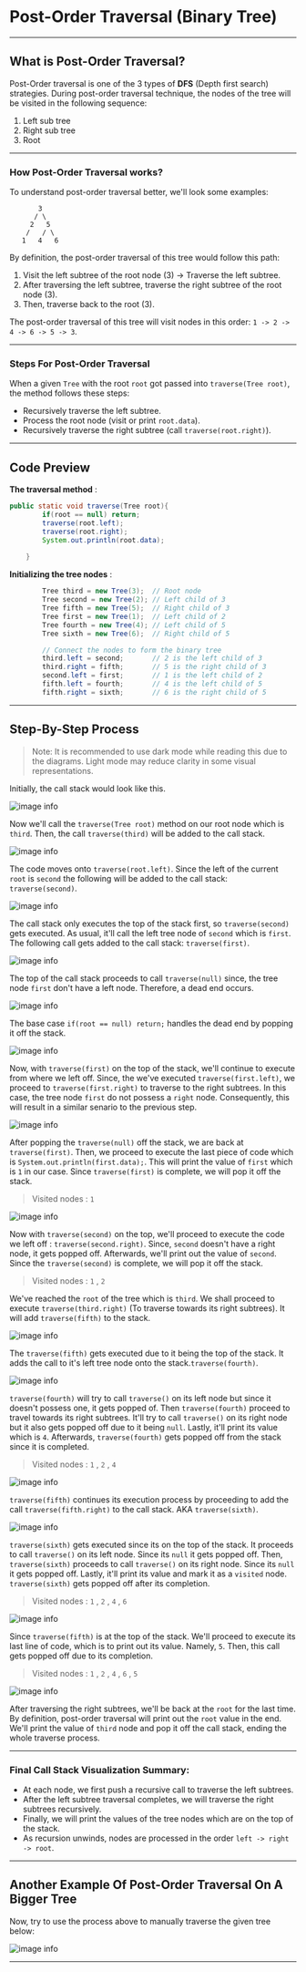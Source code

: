 # Post-Order Traversal (Binary Tree)
---

## What is Post-Order Traversal?
Post-Order traversal is one of the 3 types of **DFS** (Depth first search) strategies. During post-order traversal technique, the nodes of the tree will be visited in the following sequence:

1. Left sub tree
2. Right sub tree
3. Root

---

### How Post-Order Traversal works?

To understand post-order traversal better, we'll look some examples: 
```
       3
      / \
     2   5
    /   / \
   1   4   6
```

By definition, the post-order traversal of this tree would follow this path:
1. Visit the left subtree of the root node (3) → Traverse the left subtree.
2. After traversing the left subtree, traverse the right subtree of the root node (3).
3. Then, traverse back to the root (3).

The post-order traversal of this tree will visit nodes in this order: `1 -> 2 -> 4 -> 6 -> 5 -> 3`.

---
### Steps For Post-Order Traversal

When a given `Tree` with the root `root` got passed into `traverse(Tree root)`, the method follows these steps:

- Recursively traverse the left subtree.
- Process the root node (visit or print `root.data`).
- Recursively traverse the right subtree (call `traverse(root.right)`).

---

## Code Preview

**The traversal method** : 

```Java
public static void traverse(Tree root){
        if(root == null) return;
        traverse(root.left);
        traverse(root.right);
        System.out.println(root.data);
        
    }
```

**Initializing the tree nodes** : 

``` Java
        Tree third = new Tree(3);  // Root node
        Tree second = new Tree(2); // Left child of 3
        Tree fifth = new Tree(5);  // Right child of 3
        Tree first = new Tree(1);  // Left child of 2
        Tree fourth = new Tree(4); // Left child of 5
        Tree sixth = new Tree(6);  // Right child of 5

        // Connect the nodes to form the binary tree
        third.left = second;       // 2 is the left child of 3
        third.right = fifth;       // 5 is the right child of 3
        second.left = first;       // 1 is the left child of 2
        fifth.left = fourth;       // 4 is the left child of 5
        fifth.right = sixth;       // 6 is the right child of 5


```

---

## Step-By-Step Process

> Note: It is recommended to use dark mode while reading this due to the diagrams. Light mode may reduce clarity in some visual representations.

Initially, the call stack would look like this.

![image info](./Pictures/EmptyCallStack.png) 

Now we'll call the `traverse(Tree root)` method on our root node which is `third`. Then, the call `traverse(third)` will be added to the call stack.

![image info](./Pictures/CallStackSecondStep.png)

The code moves onto `traverse(root.left)`. Since the left of the current `root` is `second` the following will be added to the call stack: `traverse(second)`.

![image info](./Pictures/CallStackThirdStep.png)

The call stack only executes the top of the stack first, so `traverse(second)` gets executed. As usual, it'll call the left tree node of `second` which is `first`. The following call gets added to the call stack: `traverse(first)`.

![image info](./Pictures/CallStackFourthStep.png)

The top of the call stack proceeds to call `traverse(null)` since, the tree node `first` don't have a left node. Therefore, a dead end occurs.

![image info](./Pictures/FifthStep.png)

The base case `if(root == null) return;` handles the dead end by popping it off the stack.

![image info](./Pictures/SixthStep.png)

Now, with `traverse(first)` on the top of the stack, we'll continue to execute from where we left off. Since, the we've executed `traverse(first.left)`, we proceed to `traverse(first.right)` to traverse to the right subtrees. In this case, the tree node `first` do not possess a `right` node. Consequently, this will result in a similar senario to the previous step.

![image info](./Pictures/SeventhStep.png)

After popping the `traverse(null)` off the stack, we are back at `traverse(first)`. Then, we proceed to execute the last piece of code which is `System.out.println(first.data);`. This will print the value of `first` which is `1` in our case. Since `traverse(first)` is complete, we will pop it off the stack.

> Visited nodes : `1` 

![image info](./Pictures/EigthStep.png)

Now with `traverse(second)` on the top, we'll proceed to execute the code we left off : `traverse(second.right)`. Since, `second` doesn't have a right node, it gets popped off. Afterwards, we'll print out the value of `second`. Since the `traverse(second)` is complete, we will pop it off the stack.

> Visited nodes : `1` , `2` 


We've reached the `root` of the tree which is `third`. We  shall proceed to execute `traverse(third.right)` (To traverse towards its right subtrees). It will add `traverse(fifth)` to the stack.

![image info](./Pictures/NinthStep.png)

The `traverse(fifth)` gets executed due to it being the top of the stack. It adds the call to it's left tree node onto the stack.`traverse(fourth)`.

![image info](./Pictures/TenthStep.png)

`traverse(fourth)` will try to call `traverse()` on its left node but since it doesn't possess one, it gets popped of. Then `traverse(fourth)` proceed to travel towards its right subtrees. It'll try to call `traverse()` on its right node but it also gets popped off due to it being `null`. Lastly, it'll print its value which is `4`. Afterwards, `traverse(fourth)` gets popped off from the stack since it is completed.

> Visited nodes : `1` , `2` , `4`

![image info](./Pictures/Eleventz.png)

`traverse(fifth)` continues its execution process by proceeding to add the call `traverse(fifth.right)` to the call stack. AKA `traverse(sixth)`.

![image info](./Pictures/TwelveStep.png)

`traverse(sixth)` gets executed since its on the top of the stack. It proceeds to call `traverse()` on its left node. Since its `null` it gets popped off. Then, `traverse(sixth)` proceeds to call `traverse()` on its right node. Since its `null` it gets popped off. Lastly, it'll print its value and mark it as a `visited` node. `traverse(sixth)` gets popped off after its completion.

>Visited nodes : `1` , `2` , `4` , `6`

![image info](./Pictures/Eleventz.png)

Since `traverse(fifth)` is at the top of the stack. We'll proceed to execute its last line of code, which is to print out its value. Namely, `5`. Then, this call gets popped off due to its completion.

>Visited nodes : `1` , `2` , `4` , `6` , `5`

![image info](./Pictures/CallStackSecondStep.png)

After traversing the right subtrees, we'll be back at the `root` for the last time. By definition, post-order traversal will print out the `root` value in the end. We'll print the value of `third` node and pop it off the call stack, ending the whole traverse process.

---
### Final Call Stack Visualization Summary:
- At each node, we first push a recursive call to traverse the left subtrees.
- After the left subtree traversal completes, we will traverse the right subtrees recursively.
- Finally, we will print the values of the tree nodes which are on the top of the stack.
- As recursion unwinds, nodes are processed in the order `left -> right -> root`.

---

## Another Example Of Post-Order Traversal On A Bigger Tree
Now, try to use the process above to manually traverse the given tree below: 

![image info](./Pictures/PostOrderExample.png)

---